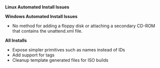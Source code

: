 **Linux Automated Install Issues**


**Windows Automated Install Issues**

* No method for adding a floppy disk or attaching a secondary CD-ROM that contains the unattend.xml file.

**All Installs**

* Expose simpler primitives such as names instead of IDs
* Add support for tags
* Cleanup template generated files for ISO builds
